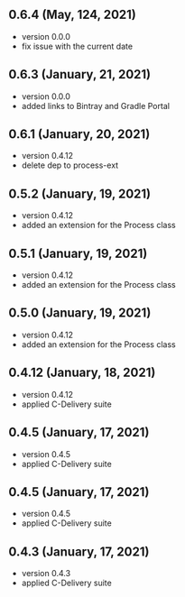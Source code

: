 ## 0.6.4 (May, 124, 2021)
* version 0.0.0
* fix issue with the current date

## 0.6.3 (January, 21, 2021)
* version 0.0.0
* added links to Bintray and Gradle Portal

## 0.6.1 (January, 20, 2021)
* version 0.4.12
* delete dep to process-ext

## 0.5.2 (January, 19, 2021)
* version 0.4.12
* added an extension for the Process class

## 0.5.1 (January, 19, 2021)
* version 0.4.12
* added an extension for the Process class

## 0.5.0 (January, 19, 2021)
* version 0.4.12
* added an extension for the Process class

## 0.4.12 (January, 18, 2021)
* version 0.4.12
* applied C-Delivery suite

## 0.4.5 (January, 17, 2021)
* version 0.4.5
* applied C-Delivery suite

## 0.4.5 (January, 17, 2021)
* version 0.4.5
* applied C-Delivery suite

## 0.4.3 (January, 17, 2021)
* version 0.4.3
* applied C-Delivery suite